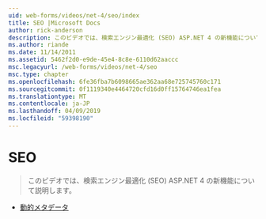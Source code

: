```yaml
---
uid: web-forms/videos/net-4/seo/index
title: SEO |Microsoft Docs
author: rick-anderson
description: このビデオでは、検索エンジン最適化 (SEO) ASP.NET 4 の新機能について説明します。
ms.author: riande
ms.date: 11/14/2011
ms.assetid: 5462f2d0-e9de-45e4-8c8e-6110d62aaccc
msc.legacyurl: /web-forms/videos/net-4/seo
msc.type: chapter
ms.openlocfilehash: 6fe36fba7b6098665ae362aa68e725745760c171
ms.sourcegitcommit: 0f1119340e4464720cfd16d0ff15764746ea1fea
ms.translationtype: MT
ms.contentlocale: ja-JP
ms.lasthandoff: 04/09/2019
ms.locfileid: "59398190"
---
```

# <a name="seo"></a>SEO

> このビデオでは、検索エンジン最適化 (SEO) ASP.NET 4 の新機能について説明します。


- [動的メタデータ](aspnet-4-quick-hit-dynamic-metadata.md)
